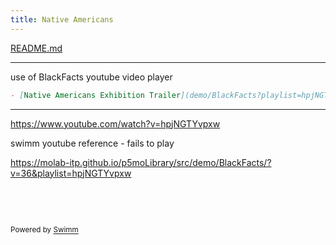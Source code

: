 ```yaml
---
title: Native Americans
---
```


<SwmPath>[README.md](/README.md)</SwmPath>

<SwmSnippet path="/src/README.md" line="17">

---

use of BlackFacts youtube video player&nbsp;

```markdown
- [Native Americans Exhibition Trailer](demo/BlackFacts?playlist=hpjNGTYvpxw)
```

---

</SwmSnippet>

<https://www.youtube.com/watch?v=hpjNGTYvpxw>

swimm youtube reference - fails to play

<https://molab-itp.github.io/p5moLibrary/src/demo/BlackFacts/?v=36&playlist=hpjNGTYvpxw>

&nbsp;

&nbsp;

<SwmMeta version="3.0.0" repo-id="Z2l0aHViJTNBJTNBcDVtb0xpYnJhcnklM0ElM0Ftb2xhYi1pdHA=" repo-name="p5moLibrary"><sup>Powered by [Swimm](https://app.swimm.io/)</sup></SwmMeta>
